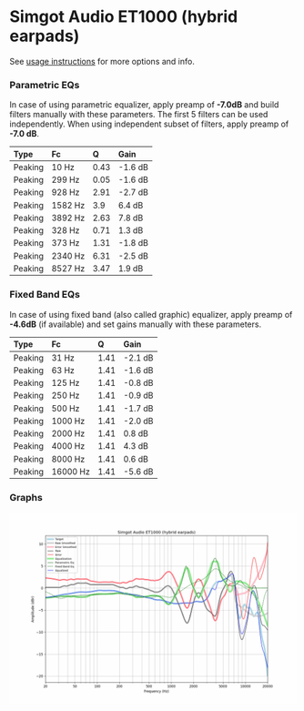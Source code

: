 # Simgot Audio ET1000 (hybrid earpads)
See [usage instructions](https://github.com/jaakkopasanen/AutoEq#usage) for more options and info.

### Parametric EQs
In case of using parametric equalizer, apply preamp of **-7.0dB** and build filters manually
with these parameters. The first 5 filters can be used independently.
When using independent subset of filters, apply preamp of **-7.0 dB**.

| Type    | Fc      |    Q | Gain    |
|:--------|:--------|:-----|:--------|
| Peaking | 10 Hz   | 0.43 | -1.6 dB |
| Peaking | 299 Hz  | 0.05 | -1.6 dB |
| Peaking | 928 Hz  | 2.91 | -2.7 dB |
| Peaking | 1582 Hz | 3.9  | 6.4 dB  |
| Peaking | 3892 Hz | 2.63 | 7.8 dB  |
| Peaking | 328 Hz  | 0.71 | 1.3 dB  |
| Peaking | 373 Hz  | 1.31 | -1.8 dB |
| Peaking | 2340 Hz | 6.31 | -2.5 dB |
| Peaking | 8527 Hz | 3.47 | 1.9 dB  |

### Fixed Band EQs
In case of using fixed band (also called graphic) equalizer, apply preamp of **-4.6dB**
(if available) and set gains manually with these parameters.

| Type    | Fc       |    Q | Gain    |
|:--------|:---------|:-----|:--------|
| Peaking | 31 Hz    | 1.41 | -2.1 dB |
| Peaking | 63 Hz    | 1.41 | -1.6 dB |
| Peaking | 125 Hz   | 1.41 | -0.8 dB |
| Peaking | 250 Hz   | 1.41 | -0.9 dB |
| Peaking | 500 Hz   | 1.41 | -1.7 dB |
| Peaking | 1000 Hz  | 1.41 | -2.0 dB |
| Peaking | 2000 Hz  | 1.41 | 0.8 dB  |
| Peaking | 4000 Hz  | 1.41 | 4.3 dB  |
| Peaking | 8000 Hz  | 1.41 | 0.6 dB  |
| Peaking | 16000 Hz | 1.41 | -5.6 dB |

### Graphs
![](./Simgot%20Audio%20ET1000%20(hybrid%20earpads).png)